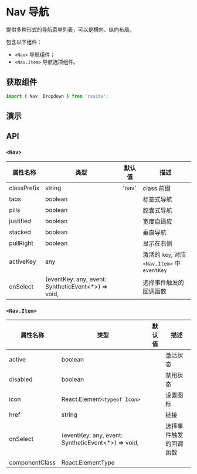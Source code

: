 # Nav 导航 [<i class="icon icon-edit2" ></i>](https://github.com/rsuite/rsuite.github.io/blob/master/src/components/nav/index.md)

提供多种形式的导航菜单列表，可以是横向、纵向布局。

包含以下组件：

- `<Nav>` 导航组件；
- `<Nav.Item>` 导航选项组件。

## 获取组件


```js
import { Nav, Dropdown } from 'rsuite';
```


## 演示

<!--{demo}-->

## API

### `<Nav>`

| 属性名称    | 类型                                               | 默认值 | 描述                                          |
| ----------- | -------------------------------------------------- | ------ | --------------------------------------------- |
| classPrefix | string                                             | 'nav'  | class 前缀                                    |
| tabs        | boolean                                            |        | 标签式导航                                    |
| pills       | boolean                                            |        | 胶囊式导航                                    |
| justified   | boolean                                            |        | 宽度自适应                                    |
| stacked     | boolean                                            |        | 垂直导航                                      |
| pullRight   | boolean                                            |        | 显示在右侧                                    |
| activeKey   | any                                                |        | 激活的 `key`, 对应 `<Nav.Item>` 中 `eventKey` |
| onSelect    | (eventKey: any, event: SyntheticEvent<*>) => void, |        | 选择事件触发的回调函数                        |

### `<Nav.Item>`

| 属性名称       | 类型                                               | 默认值 | 描述                   |
| -------------- | -------------------------------------------------- | ------ | ---------------------- |
| active         | boolean                                            |        | 激活状态               |
| disabled       | boolean                                            |        | 禁用状态               |
| icon           | React.Element`<typeof Icon>`                         |        | 设置图标               |
| href           | string                                             |        | 链接                   |
| onSelect       | (eventKey: any, event: SyntheticEvent<*>) => void, |        | 选择事件触发的回调函数 |
| componentClass | React.ElementType                                  |        |                        |
